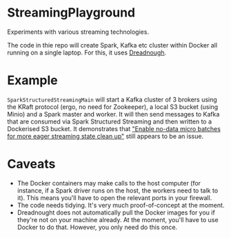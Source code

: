# StreamingPlayground
Experiments with various streaming technologies.

The code in thie repo will create Spark, Kafka etc cluster within Docker all running on a single laptop.
For this, it uses [Dreadnough](https://github.com/PhillHenry/dreadnought]).

# Example
`SparkStructuredStreamingMain` will start a Kafka cluster of 3 brokers using the KRaft protocol
(ergo, no need for Zookeeper), a local S3 bucket (using Minio) and a Spark master and worker.
It will then send messages to Kafka that are consumed via Spark Structured Streaming
and then written to a Dockerised S3 bucket. It demonstrates that 
["Enable no-data micro batches for more eager streaming state clean up"](https://issues.apache.org/jira/browse/SPARK-24156}) 
still appears to be an issue.

# Caveats
- The Docker containers may make calls to the host computer 
(for instance, if a Spark driver runs on the host, the workers need to talk to it).
This means you'll have to open the relevant ports in your firewall.
- The code needs tidying. It's very much proof-of-concept at the moment.
- Dreadnought does not automatically pull the Docker images for you if they're not on your machine already. 
At the moment, you'll have to use Docker to do that. However, you only need do this once. 
